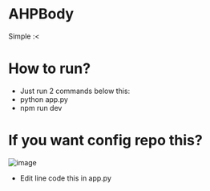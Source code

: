 # AHPBody
Simple :&lt;

# How to run?
- Just run 2 commands below this:
- python app.py
- npm run dev

# If you want config repo this?
![image](https://github.com/user-attachments/assets/132ab8f2-2e9d-42c1-bf09-97f468da98b5)
- Edit line code this in app.py

